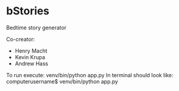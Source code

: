# bStories
Bedtime story generator

Co-creator:
* Henry Macht
* Kevin Krupa
* Andrew Hass

To run execute: venv/bin/python app.py
In terminal should look like: computerusername$ venv/bin/python app.py





      
      
